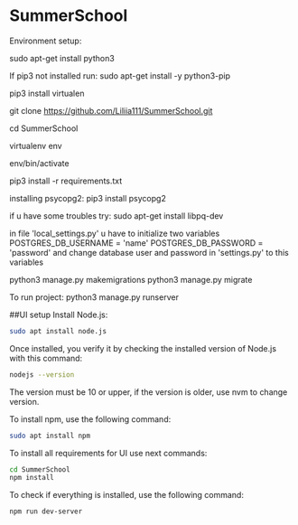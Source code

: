 # SummerSchool
Environment setup:

 sudo apt-get install python3

 If pip3 not installed run:
 sudo apt-get install -y python3-pip

 pip3 install virtualen

 git clone https://github.com/Liliia111/SummerSchool.git

 cd SummerSchool
 
 virtualenv env
 
 env/bin/activate
 
 pip3 install -r requirements.txt


installing psycopg2: 
 pip3 install psycopg2 

if u have some troubles try:
 sudo apt-get install libpq-dev

in file 'local_settings.py' u have to initialize two variables 
POSTGRES_DB_USERNAME = 'name'
POSTGRES_DB_PASSWORD = 'password'
and change database user and password in 'settings.py' to this variables

 python3 manage.py makemigrations
 python3 manage.py migrate
 
 To run project:
 python3 manage.py runserver

##UI setup
Install Node.js:
```bash
sudo apt install node.js
```
Once installed, you verify it by checking the installed version of Node.js with this command:
```bash
nodejs --version
```
The version must be 10 or upper, if the version is older, use nvm to change version.

To install npm, use the following command:
```bash
sudo apt install npm
```

To install all requirements for UI use next commands:
```bash
cd SummerSchool
npm install 
```

To check if everything is installed, use the following command:
```bash
npm run dev-server
```